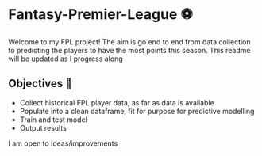 # Fantasy-Premier-League :soccer:

Welcome to my FPL project! The aim is go end to end from data collection to predicting the players to have the most points this season.
This readme will be updated as I progress along

## Objectives :memo: 
- Collect historical FPL player data, as far as data is available
- Populate into a clean dataframe, fit for purpose for predictive modelling
- Train and test model
- Output results

I am open to ideas/improvements
